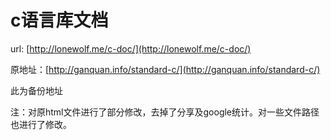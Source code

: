 # c语言库文档
url: [http://lonewolf.me/c-doc/](http://lonewolf.me/c-doc/)

原地址：[http://ganquan.info/standard-c/](http://ganquan.info/standard-c/)

此为备份地址

注：对原html文件进行了部分修改，去掉了分享及google统计。对一些文件路径也进行了修改。
